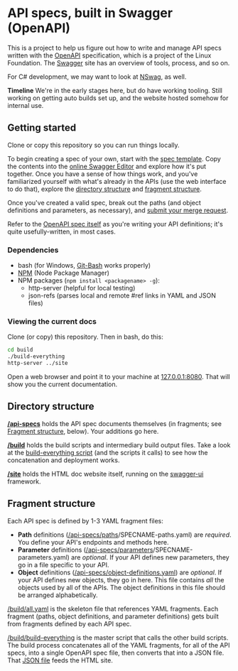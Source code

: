 # API specs, built in Swagger (OpenAPI)

This is a project to help us figure out how to write and manage API specs written with the [OpenAPI](https://openapis.org/ "OpenAPI official site") specification, which is a project of the Linux Foundation. The [Swagger](http://swagger.io/ "Swagger project site") site has an overview of tools, process, and so on.

For C# development, we may want to look at [NSwag](https://github.com/NSwag/NSwag/wiki "NSwag project site"), as well.

**Timeline** We're in the early stages here, but do have working tooling. Still working on getting auto builds set up, and the website hosted somehow for internal use.

## Getting started

Clone or copy this repository so you can run things locally.

To begin creating a spec of your own, start with the [spec template](api-specs/full-swagger-spec-template.yaml). Copy the contents into the [online Swagger Editor](http://editor.swagger.io/) and explore how it's put together. Once you have a sense of how things work, and you've familiarized yourself with what's already in the APIs (use the web interface to do that), explore the [directory structure](#directory-structure) and [fragment structure](#fragment-structure).

Once you've created a valid spec, break out the paths (and object definitions and parameters, as necessary), and [submit your merge request](http://example.com/ealxbal/api-spec-testing/merge_requests).

Refer to the [OpenAPI spec itself](http://swagger.io/specification/) as you're writing your API definitions; it's quite usefully-written, in most cases.

### Dependencies

* bash (for Windows, [Git-Bash](https://git-scm.com/downloads) works properly)
* [NPM](https://www.npmjs.com/) (Node Package Manager)
* NPM packages (`npm install <packagename> -g`):
  * http-server (helpful for local testing)
  * json-refs (parses local and remote #ref links in YAML and JSON files)

### Viewing the current docs

Clone (or copy) this repository. Then in bash, do this:

```bash
cd build
./build-everything
http-server ../site
```

Open a web browser and point it to your machine at [127.0.0.1:8080](http://127.0.0.1:8080/). That will show you the current documentation.

## Directory structure

**[/api-specs](api-specs)** holds the API spec documents themselves (in fragments; see [Fragment structure](#fragment-structure), below). Your additions go here.

**[/build](build)** holds the build scripts and intermediary build output files. Take a look at the [build-everything script](build/build-everything) (and the scripts it calls) to see how the concatenation and deployment works.

**[/site](site)** holds the HTML doc website itself, running on the [swagger-ui](https://github.com/swagger-api/swagger-ui) framework.

## Fragment structure

Each API spec is defined by 1-3 YAML fragment files:

* **Path** definitions ([/api-specs/paths](api-specs/paths)/SPECNAME-paths.yaml) are *required*. You define your API's endpoints and methods here.
* **Parameter** definitions ([/api-specs/parameters](api-specs/parameters)/SPECNAME-parameters.yaml) are *optional*. If your API defines new parameters, they go in a file specific to your API.
* **Object** definitions ([/api-specs/object-definitions.yaml](api-specs/object-definitions.yaml)) are *optional*. If your API defines new objects, they go in here. This file contains *all* the objects used by all of the APIs. The object definitions in this file should be arranged alphabetically.

[/build/all.yaml](build/all.yaml) is the skeleton file that references YAML fragments. Each fragment (paths, object definitions, and parameter definitions) gets built from fragments defined by each API spec.

[/build/build-everything](build/build-everything) is the master script that calls the other build scripts. The build process concatenates all of the YAML fragments, for all of the API specs, into a single OpenAPI spec file, then converts that into a JSON file. That [JSON file](site/swagger.json) feeds the HTML site.
